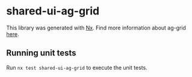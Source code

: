 # shared-ui-ag-grid

This library was generated with [Nx](https://nx.dev).
Find more information about ag-grid [here](https://www.ag-grid.com).

## Running unit tests

Run `nx test shared-ui-ag-grid` to execute the unit tests.
